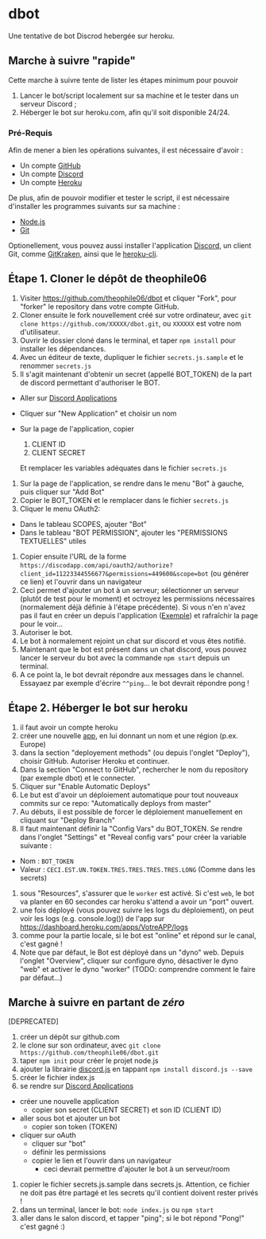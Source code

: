 # dbot
Une tentative de bot Discrod hebergée sur heroku.

## Marche à suivre "rapide"
Cette marche à suivre tente de lister les étapes minimum pour pouvoir
  1. Lancer le bot/script localement sur sa machine et le tester dans un serveur Discord ;
  1. Héberger le bot sur heroku.com, afin qu'il soit disponible 24/24.

### Pré-Requis
Afin de mener a bien les opérations suivantes, il est nécessaire d'avoir :
  * Un compte [GitHub](https://github.com)
  * Un compte [Discord](https://discordapp.com)
  * Un compte [Heroku](https://heroku.com)

De plus, afin de pouvoir modifier et tester le script, il est nécessaire
d'installer les programmes suivants sur sa machine :
  * [Node.js](https://nodejs.org)
  * [Git](https://git-scm.com/)

Optionellement, vous pouvez aussi installer l'application [Discord](https://discordapp.com), un client Git, comme [GitKraken](https://www.gitkraken.com), ainsi que le [heroku-cli](https://devcenter.heroku.com/articles/heroku-cli).

## Étape 1. Cloner le dépôt de theophile06
1. Visiter https://github.com/theophile06/dbot et cliquer "Fork", pour "forker" le repository dans votre compte GitHub.
1. Cloner ensuite le fork nouvellement créé sur votre ordinateur, avec `git clone https://github.com/XXXXX/dbot.git`, ou `XXXXXX` est votre nom d'utilisateur.
1. Ouvrir le dossier cloné dans le terminal, et taper `npm install` pour installer les dépendances.
1. Avec un éditeur de texte, dupliquer le fichier `secrets.js.sample` et le renommer `secrets.js`
1. Il s'agit maintenant d'obtenir un secret (appellé BOT_TOKEN) de la part de discord permettant d'authoriser le BOT.
  * Aller sur [Discord Applications](https://discordapp.com/developers/applications)
  * Cliquer sur "New Application" et choisir un nom
  * Sur la page de l'application, copier
    1. CLIENT ID
    1. CLIENT SECRET

    Et remplacer les variables adéquates dans le fichier `secrets.js`  
1. Sur la page de l'application, se rendre dans le menu "Bot" à gauche, puis cliquer sur "Add Bot"
1. Copier le BOT_TOKEN et le remplacer dans le fichier `secrets.js`
1. Cliquer le menu OAuth2:
  * Dans le tableau SCOPES, ajouter "Bot"
  * Dans le tableau "BOT PERMISSION", ajouter les "PERMISSIONS TEXTUELLES" utiles  
1. Copier ensuite l'URL de la forme `https://discodapp.com/api/oauth2/authorize?client_id=11223344556677&permissions=449600&scope=bot` (ou générer ce lien) et l'ouvrir dans un navigateur
1. Ceci permet d'ajouter un bot à un serveur; sélectionner un serveur (plutôt de test pour le moment) et octroyez les permissions nécessaires (normalement déjà définie à l'étape précédente). Si vous n'en n'avez pas il faut en créer un depuis l'application ([Exemple](./Discord_server.png)) et rafraîchir la page pour le voir...
1. Autoriser le bot.
1. Le bot à normalement rejoint un chat sur discord et vous êtes notifié.
1. Maintenant que le bot est présent dans un chat discord, vous pouvez lancer le serveur du bot avec la commande `npm start` depuis un terminal.
1. A ce point la, le bot devrait répondre aux messages dans le channel. Essayaez par exemple d'écrire `^^ping`... le bot devrait répondre pong !

## Étape 2. Héberger le bot sur heroku
1. il faut avoir un compte heroku
1. créer une nouvelle [app](https://dashboard.heroku.com/new-app), en lui donnant un nom et une région (p.ex. Europe)
1. dans la section "deployement methods" (ou depuis l'onglet "Deploy"), choisir GitHub. Autoriser Heroku et continuer.
  1. Dans la section "Connect to GitHub", rechercher le nom du repository (par exemple dbot) et le connecter.
  1. Cliquer sur "Enable Automatic Deploys"
  1. Le but est d'avoir un déploiement automatique pour tout nouveaux commits sur ce repo: "Automatically deploys from master"
  1. Au débuts, il est possible de forcer le déploiement manuellement en cliquant sur "Deploy Branch"
1. Il faut maintenant définir la "Config Vars" du BOT_TOKEN. Se rendre dans l'onglet "Settings" et "Reveal config vars" pour créer la variable suivante :
  * Nom : `BOT_TOKEN`
  * Valeur : `CECI.EST.UN.TOKEN.TRES.TRES.TRES.TRES.LONG` (Comme dans les secrets)
1. sous "Resources", s'assurer que le `worker` est activé. Si c'est `web`, le bot va planter en 60 secondes car heroku s'attend a avoir un "port" ouvert.
1. une fois déployé (vous pouvez suivre les logs du déploiement), on peut voir les logs (e.g. console.log()) de l'app sur https://dashboard.heroku.com/apps/VotreAPP/logs
1. comme pour la partie locale, si le bot est "online" et répond sur le canal, c'est gagné !
1. Note que par défaut, le Bot est déployé dans un "dyno" web. Depuis l'onglet "Overview", cliquer sur configure dyno, désactiver le dyno "web" et activer le dyno "worker" (TODO: comprendre comment le faire par défaut...)

## Marche à suivre en partant de *zéro*
[DEPRECATED]
1. créer un dépôt sur github.com
1. le clone sur son ordinateur, avec `git clone https://github.com/theophile06/dbot.git`
1. taper `npm init` pour créer le projet node.js
1. ajouter la librairie [discord.js](https://discord.js.org) en tappant `npm install discord.js --save`
1. créer le fichier index.js
1. se rendre sur [Discord Applications](https://discordapp.com/developers/applications)
  - créer une nouvelle application
    - copier son secret (CLIENT SECRET) et son ID (CLIENT ID)
  - aller sous bot et ajouter un bot
    - copier son token (TOKEN)
  - cliquer sur oAuth
    - cliquer sur "bot"
    - définir les permissions
    - copier le lien et l'ouvrir dans un navigateur
      - ceci devrait permettre d'ajouter le bot à un serveur/room
1. copier le fichier secrets.js.sample dans secrets.js. Attention, ce fichier ne doit pas être partagé et les secrets qu'il contient doivent rester privés !
1. dans un terminal, lancer le bot:
  `node index.js` ou `npm start`
1. aller dans le salon discord, et tapper "ping"; si le bot répond "Pong!" c'est gagné :)
